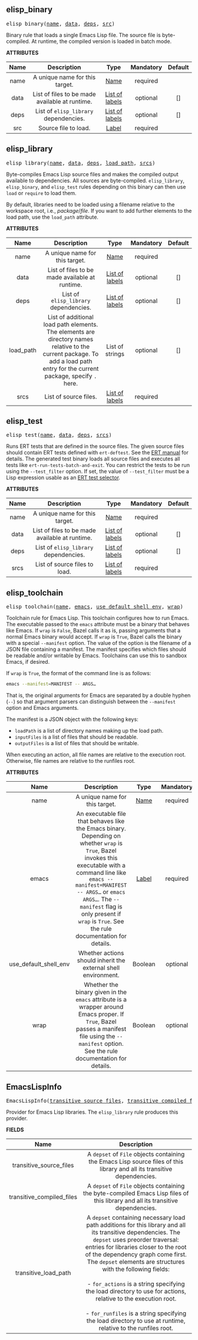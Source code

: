 <!-- Generated with Stardoc: http://skydoc.bazel.build -->

<a name="#elisp_binary"></a>

## elisp_binary

<pre>
elisp_binary(<a href="#elisp_binary-name">name</a>, <a href="#elisp_binary-data">data</a>, <a href="#elisp_binary-deps">deps</a>, <a href="#elisp_binary-src">src</a>)
</pre>

Binary rule that loads a single Emacs Lisp file.
The source file is byte-compiled.  At runtime, the compiled version is loaded in batch mode.

**ATTRIBUTES**


| Name  | Description | Type | Mandatory | Default |
| :-------------: | :-------------: | :-------------: | :-------------: | :-------------: |
| name |  A unique name for this target.   | <a href="https://bazel.build/docs/build-ref.html#name">Name</a> | required |  |
| data |  List of files to be made available at runtime.   | <a href="https://bazel.build/docs/build-ref.html#labels">List of labels</a> | optional | [] |
| deps |  List of <code>elisp_library</code> dependencies.   | <a href="https://bazel.build/docs/build-ref.html#labels">List of labels</a> | optional | [] |
| src |  Source file to load.   | <a href="https://bazel.build/docs/build-ref.html#labels">Label</a> | required |  |


<a name="#elisp_library"></a>

## elisp_library

<pre>
elisp_library(<a href="#elisp_library-name">name</a>, <a href="#elisp_library-data">data</a>, <a href="#elisp_library-deps">deps</a>, <a href="#elisp_library-load_path">load_path</a>, <a href="#elisp_library-srcs">srcs</a>)
</pre>

Byte-compiles Emacs Lisp source files and makes the compiled output available to dependencies.
All sources are byte-compiled.  `elisp_library`, `elisp_binary`, and `elisp_test` rules depending on this binary
can then use `load` or `require` to load them.

By default, libraries need to be loaded using a filename relative to the workspace root, i.e.,
<var>package</var>/<var>file</var>.
If you want to add further elements to the load path, use the `load_path` attribute.

**ATTRIBUTES**


| Name  | Description | Type | Mandatory | Default |
| :-------------: | :-------------: | :-------------: | :-------------: | :-------------: |
| name |  A unique name for this target.   | <a href="https://bazel.build/docs/build-ref.html#name">Name</a> | required |  |
| data |  List of files to be made available at runtime.   | <a href="https://bazel.build/docs/build-ref.html#labels">List of labels</a> | optional | [] |
| deps |  List of <code>elisp_library</code> dependencies.   | <a href="https://bazel.build/docs/build-ref.html#labels">List of labels</a> | optional | [] |
| load_path |  List of additional load path elements. The elements are directory names relative to the current package. To add a load path entry for the current package, specify <code>.</code> here.   | List of strings | optional | [] |
| srcs |  List of source files.   | <a href="https://bazel.build/docs/build-ref.html#labels">List of labels</a> | required |  |


<a name="#elisp_test"></a>

## elisp_test

<pre>
elisp_test(<a href="#elisp_test-name">name</a>, <a href="#elisp_test-data">data</a>, <a href="#elisp_test-deps">deps</a>, <a href="#elisp_test-srcs">srcs</a>)
</pre>

Runs ERT tests that are defined in the source files.
The given source files should contain ERT tests defined with `ert-deftest`.
See the [ERT manual](https://www.gnu.org/software/emacs/manual/html_node/ert/How-to-Write-Tests.html) for details.
The generated test binary loads all source files and executes all tests like `ert-run-tests-batch-and-exit`.
You can restrict the tests to be run using the `--test_filter` option.  If set, the value of
`--test_filter` must be a Lisp expression usable as an
[ERT test selector](https://www.gnu.org/software/emacs/manual/html_node/ert/Test-Selectors.html).

**ATTRIBUTES**


| Name  | Description | Type | Mandatory | Default |
| :-------------: | :-------------: | :-------------: | :-------------: | :-------------: |
| name |  A unique name for this target.   | <a href="https://bazel.build/docs/build-ref.html#name">Name</a> | required |  |
| data |  List of files to be made available at runtime.   | <a href="https://bazel.build/docs/build-ref.html#labels">List of labels</a> | optional | [] |
| deps |  List of <code>elisp_library</code> dependencies.   | <a href="https://bazel.build/docs/build-ref.html#labels">List of labels</a> | optional | [] |
| srcs |  List of source files to load.   | <a href="https://bazel.build/docs/build-ref.html#labels">List of labels</a> | required |  |


<a name="#elisp_toolchain"></a>

## elisp_toolchain

<pre>
elisp_toolchain(<a href="#elisp_toolchain-name">name</a>, <a href="#elisp_toolchain-emacs">emacs</a>, <a href="#elisp_toolchain-use_default_shell_env">use_default_shell_env</a>, <a href="#elisp_toolchain-wrap">wrap</a>)
</pre>

Toolchain rule for Emacs Lisp.
This toolchain configures how to run Emacs.
The executable passed to the `emacs` attribute must be a binary that behaves like Emacs.
If `wrap` is `False`, Bazel calls it as is, passing arguments that a normal Emacs binary would accept.
If `wrap` is `True`, Bazel calls the binary with a special `--manifest` option.
The value of the option is the filename of a JSON file containing a manifest.
The manifest specifies which files should be readable and/or writable by Emacs.
Toolchains can use this to sandbox Emacs, if desired.

If `wrap` is `True`, the format of the command line is as follows:

```bash
emacs --manifest=MANIFEST -- ARGS…
```

That is, the original arguments for Emacs are separated by a double hyphen (`--`)
so that argument parsers can distinguish between the `--manifest` option and
Emacs arguments.

The manifest is a JSON object with the following keys:

- `loadPath` is a list of directory names making up the load path.
- `inputFiles` is a list of files that should be readable.
- `outputFiles` is a list of files that should be writable.

When executing an action, all file names are relative to the execution root.
Otherwise, file names are relative to the runfiles root.

**ATTRIBUTES**


| Name  | Description | Type | Mandatory | Default |
| :-------------: | :-------------: | :-------------: | :-------------: | :-------------: |
| name |  A unique name for this target.   | <a href="https://bazel.build/docs/build-ref.html#name">Name</a> | required |  |
| emacs |  An executable file that behaves like the Emacs binary. Depending on whether <code>wrap</code> is <code>True</code>, Bazel invokes this executable with a command line like <code>emacs --manifest=MANIFEST -- ARGS…</code> or <code>emacs ARGS…</code>. The <code>--manifest</code> flag is only present if <code>wrap</code> is <code>True</code>. See the rule documentation for details.   | <a href="https://bazel.build/docs/build-ref.html#labels">Label</a> | required |  |
| use_default_shell_env |  Whether actions should inherit the external shell environment.   | Boolean | optional | False |
| wrap |  Whether the binary given in the <code>emacs</code> attribute is a wrapper around Emacs proper. If <code>True</code>, Bazel passes a manifest file using the <code>--manifest</code> option. See the rule documentation for details.   | Boolean | optional | False |


<a name="#EmacsLispInfo"></a>

## EmacsLispInfo

<pre>
EmacsLispInfo(<a href="#EmacsLispInfo-transitive_source_files">transitive_source_files</a>, <a href="#EmacsLispInfo-transitive_compiled_files">transitive_compiled_files</a>, <a href="#EmacsLispInfo-transitive_load_path">transitive_load_path</a>)
</pre>

Provider for Emacs Lisp libraries.  The `elisp_library` rule produces this provider.

**FIELDS**


| Name  | Description |
| :-------------: | :-------------: |
| transitive_source_files |  A <code>depset</code> of <code>File</code> objects containing the Emacs Lisp source files of this library and all its transitive dependencies.    |
| transitive_compiled_files |  A <code>depset</code> of <code>File</code> objects containing the byte-compiled Emacs Lisp files of this library and all its transitive dependencies.    |
| transitive_load_path |  A <code>depset</code> containing necessary load path additions for this library and all its transitive dependencies. The <code>depset</code> uses preorder traversal: entries for libraries closer to the root of the dependency graph come first. The <code>depset</code> elements are structures with the following fields:<br><br>- <code>for_actions</code> is a string specifying the load directory to use for actions, relative to the execution root.<br><br>- <code>for_runfiles</code> is a string specifying the load directory to use at runtime, relative to the runfiles root.    |



